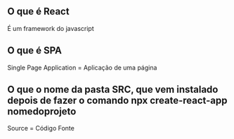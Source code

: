 ## O que é React

É um framework do javascript

## O que é SPA

Single Page Application = Aplicação de uma página

## O que o nome da pasta SRC, que vem instalado depois de fazer o comando npx create-react-app nomedoprojeto

Source = Código Fonte
